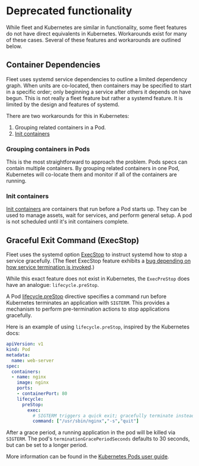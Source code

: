# Deprecated functionality

While fleet and Kubernetes are similar in functionality, some fleet features do not have direct equivalents in Kubernetes. Workarounds exist for many of these cases. Several of these features and workarounds are outlined below.

## Container Dependencies

Fleet uses systemd service dependencies to outline a limited dependency graph. When units are co-located, then containers may be specified to start in a specific order; only beginning a service after others it depends on have begun. This is not really a fleet feature but rather a systemd feature. It is limited by the design and features of systemd.

There are two workarounds for this in Kubernetes:

1. Grouping related containers in a Pod.
2. [Init containers][k8s-init-containers]

### Grouping containers in Pods

This is the most straightforward to approach the problem. Pods specs can contain multiple containers. By grouping related containers in one Pod, Kubernetes will co-locate them and monitor if all of the containers are running.

[comment]: # (TODO: Include an example?)

### Init containers

[Init containers][k8s-init-containers] are containers that run before a Pod starts up. They can be used to manage assets, wait for services, and perform general setup. A pod is not scheduled until it's init containers complete.

[comment]: # (TODO: Include an example?)

## Graceful Exit Command (ExecStop)

Fleet uses the systemd option [ExecStop][fleet-execstop] to instruct systemd how to stop a service gracefully. (The fleet ExecStop feature exhibits a [bug depending on how service termination is invoked][fleet-exec-issue].)

While this exact feature does not exist in Kubernetes, the `ExecPreStop` does have an analogue: `lifecycle.preStop`.

A Pod [lifecycle.preStop][lifecycle-hooks] directive specifies a command run before Kubernetes terminates an application with `SIGTERM`. This provides a mechanism to perform pre-termination actions to stop applications gracefully.

Here is an example of using `lifecycle.preStop`, inspired by the Kubernetes docs:

```yaml
apiVersion: v1
kind: Pod
metadata:
  name: web-server
spec:
  containers:
  - name: nginx
    image: nginx
    ports:
    - containerPort: 80
    lifecycle:
      preStop:
        exec:
          # SIGTERM triggers a quick exit; gracefully terminate instead
          command: ["/usr/sbin/nginx","-s","quit"]
```

[comment]: # (TODO: Think of a better example for preStop. Need a clearer demo.)

After a grace period, a running application in the pod will be killed via `SIGTERM`. The pod's `terminationGracePeriodSeconds` defaults to 30 seconds, but can be set to a longer period.

More information can be found in the [Kubernetes Pods user guide][prestop].

[fleet-exec-issue]: https://github.com/coreos/fleet/issues/1000
[fleet-execstop]: https://coreos.com/fleet/docs/latest/launching-containers-fleet.html#run-a-container-in-the-cluster
[k8s-init-containers]: http://kubernetes.io/docs/user-guide/pods/init-container/
[lifecycle-hooks]: http://kubernetes.io/docs/user-guide/production-pods/#lifecycle-hooks-and-termination-notice
[pod-deps-discussion]: https://github.com/kubernetes/kubernetes/issues/2385
[prestop]: http://kubernetes.io/docs/user-guide/pods/#termination-of-pods
